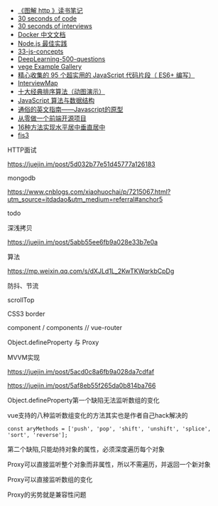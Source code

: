 

- [《图解 http 》读书笔记​](https://github.com/wangfupeng1988/read-notes/blob/master/book/%E5%9B%BE%E8%A7%A3http.md)
- [30 seconds of code](https://30secondsofcode.org/)
- [30 seconds of interviews](https://30secondsofinterviews.org/)
- [Docker 中文文档](https://docs.docker-cn.com/)
- [Node.js 最佳实践](https://github.com/i0natan/nodebestpractices/blob/master/README.chinese.md)
- [33-js-concepts](https://github.com/stephentian/33-js-concepts)
- [DeepLearning-500-questions](https://github.com/scutan90/DeepLearning-500-questions)
- [vege Example Gallery](https://vega.github.io/vega/examples/)
- [精心收集的 95 个超实用的 JavaScript 代码片段（ ES6+ 编写）](https://www.html.cn/archives/8748#table-of-contents)
- [InterviewMap](https://yuchengkai.cn/docs/frontend/)
- [十大经典排序算法（动图演示）](https://www.cnblogs.com/onepixel/articles/7674659.html)
- [JavaScript 算法与数据结构](https://github.com/trekhleb/javascript-algorithms/blob/master/README.zh-CN.md)
- [通俗的英文指南——Javascript的原型](https://www.w3cplus.com/js/a-plain-english-guide-to-javascript-prototypes.html)
- [从零做一个前端开源项目](https://www.imooc.com/article/28240)
- [16种方法实现水平居中垂直居中](http://louiszhai.github.io/2016/03/12/css-center/)
- [fis3](http://fis.baidu.com/fis3/docs/beginning/release.html)



HTTP面试

<https://juejin.im/post/5d032b77e51d45777a126183>



mongodb

<https://www.cnblogs.com/xiaohuochai/p/7215067.html?utm_source=itdadao&utm_medium=referral#anchor5>



todo



深浅拷贝

<https://juejin.im/post/5abb55ee6fb9a028e33b7e0a>



算法

<https://mp.weixin.qq.com/s/dXJLd1L_2KwTKWqrkbCpDg>



防抖、节流

scrollTop

CSS3 border

component / components // vue-router



Object.defineProperty 与 Proxy  



MVVM实现

<https://juejin.im/post/5acd0c8a6fb9a028da7cdfaf>

<https://juejin.im/post/5af8eb55f265da0b814ba766>



Object.defineProperty第一个缺陷无法监听数组的变化

vue支持的八种监听数组变化的方法其实也是作者自己hack解决的

`const aryMethods = ['push', 'pop', 'shift', 'unshift', 'splice', 'sort', 'reverse'];`

第二个缺陷,只能劫持对象的属性，必须深度遍历每个对象



Proxy可以直接监听整个对象而非属性，所以不需遍历，并返回一个新对象

Proxy可以直接监听数组的变化

Proxy的劣势就是兼容性问题











